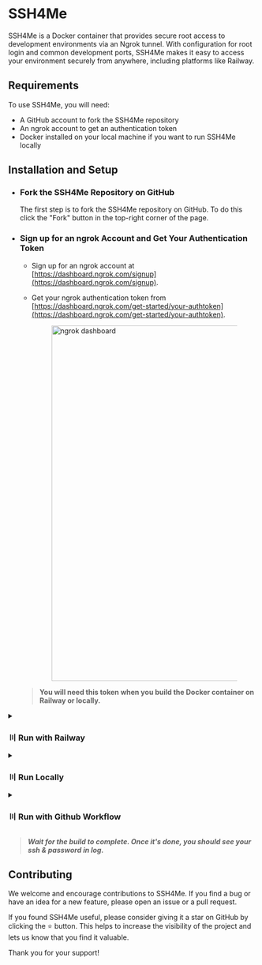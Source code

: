 # SSH4Me

SSH4Me is a Docker container that provides secure root access to development environments via an Ngrok tunnel. With configuration for root login and common development ports, SSH4Me makes it easy to access your environment securely from anywhere, including platforms like Railway.

## Requirements

To use SSH4Me, you will need:

- A GitHub account to fork the SSH4Me repository
- An ngrok account to get an authentication token
- Docker installed on your local machine if you want to run SSH4Me locally

## Installation and Setup

- ### Fork the SSH4Me Repository on GitHub

   The first step is to fork the SSH4Me repository on GitHub. To do this  click the "Fork" button in the top-right corner of the page.

- ### Sign up for an ngrok Account and Get Your Authentication Token
   - Sign up for an ngrok account at [https://dashboard.ngrok.com/signup](https://dashboard.ngrok.com/signup).
   - Get your ngrok authentication token from [https://dashboard.ngrok.com/get-started/your-authtoken](https://dashboard.ngrok.com/get-started/your-authtoken).

      <figure><img src="https://graph.org/file/a540090cbde42cb121f81.jpg" alt="ngrok dashboard" width="720"></figure>
    > **You will need this token when you build the Docker container on Railway or locally.**

<details>
  <summary><h3>〣 Run with Railway</h3></summary>
   
- Go to [https://railway.app/new](https://railway.app/new) and build the Docker container with the following environment variables:
    - `AUTH_TOKEN`: Your ngrok authentication token.
    - `PASSWORD`: Password for SSH access (optional, default is `rootuser`).

   <figure><img src="https://graph.org/file/e68689ddfbdb12cdc37d8.jpg" alt="Railway app buildL" width="720"></figure>

</details>

<details>
  <summary><h3>〣 Run Locally</h3></summary>

#### Install Docker

First, you need to install Docker on your local machine. You can download the appropriate version of Docker for your operating system from the [Docker website](https://www.docker.com/products/docker-desktop).

#### Clone the SSH4Me Repository

- Open a terminal window on your local machine.

- Clone the SSH4Me repository by running the following command:

   ```
   git clone https://github.com/Jisan09/ssh4me
   ```

#### Build and Run the Docker Container

- Navigate to the `ssh4me` directory by running the following command:

   ```
   cd ssh4me
   ```

- Build the Docker container by running the following command:

   ```
   docker build -t ssh4me --build-arg AUTH_TOKEN=AUTH_TOKEN --build-arg PASSWORD=PASSWORD .
   ```

- Run the Docker container by running the following command:

   ```
   docker run ssh4me
   ```
</details>

<details>
  <summary><h3>〣 Run with Github Workflow</h3></summary>
<b><i>NOTE :- This method isn't for making bot, it just for light work. This will work only for 6hr then will terminate.</i></b>

- Create a new workflow file (`builder.yml`) inside `.github/workflows/` folder of your repository and copy paste the below conent. **Or you can just fork the SSH4Me Repository.**



  ```yml
   name: 'Run SSH4Me'
   on:
   workflow_dispatch:

   jobs:
   build-and-run:
      runs-on: ubuntu-latest
      steps:
         - name: Checkout repository
         uses: actions/checkout@v2

         - name: Run SSH4Me Action
         uses: Jisan09/SSH4Me@main
         env:
            AUTH_TOKEN: ${{ secrets.AUTH_TOKEN }}
            PASSWORD: ${{ secrets.PASSWORD }}
  ```

- Now go to the repository **`settings > secrets and variables > action > new repository secret`** and add the following environment variables:
    - `AUTH_TOKEN`: Your ngrok authentication token.
    - `PASSWORD`: Password for SSH access.

   <figure><img src="https://graph.org/file/6cdd1dbc67096a35df91e.jpg" width="720"></figure>
- Now go to **action** tab and run the workflow
   <figure><img src="https://graph.org/file/2a2b09614d4ab60b911b4.jpg" width="720"></figure>

</details>
   
 > ***Wait for the build to complete. Once it's done, you should see your ssh & password in log.***

## Contributing

We welcome and encourage contributions to SSH4Me. If you find a bug or have an idea for a new feature, please open an issue or a pull request.

If you found SSH4Me useful, please consider giving it a star on GitHub by clicking the ⭐️ button. This helps to increase the visibility of the project and lets us know that you find it valuable.

Thank you for your support!
